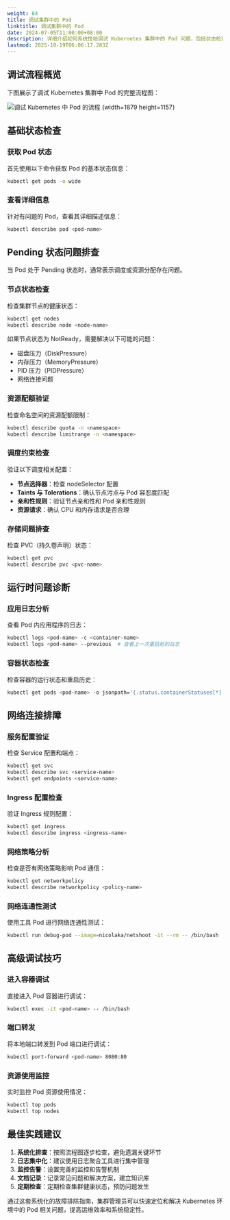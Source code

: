 ```yaml
---
weight: 84
title: 调试集群中的 Pod
linktitle: 调试集群中的 Pod
date: 2024-07-05T11:00:00+08:00
description: 详细介绍如何系统性地调试 Kubernetes 集群中的 Pod 问题，包括状态检查、节点诊断、资源配额验证和网络排障等完整流程。
lastmod: 2025-10-19T06:06:17.283Z
---
```


## 调试流程概览

下图展示了调试 Kubernetes 集群中 Pod 的完整流程图：

![调试 Kubernetes 中 Pod 的流程](https://assets.jimmysong.io/images/book/kubernetes-handbook/cli/debugging-kubernetes/debugging-kubernetes-process-mermaid-zh.svg)
{width=1879 height=1157}

## 基础状态检查

### 获取 Pod 状态

首先使用以下命令获取 Pod 的基本状态信息：

```bash
kubectl get pods -o wide
```

### 查看详细信息

针对有问题的 Pod，查看其详细描述信息：

```bash
kubectl describe pod <pod-name>
```

## Pending 状态问题排查

当 Pod 处于 Pending 状态时，通常表示调度或资源分配存在问题。

### 节点状态检查

检查集群节点的健康状态：

```bash
kubectl get nodes
kubectl describe node <node-name>
```

如果节点状态为 NotReady，需要解决以下可能的问题：

- 磁盘压力（DiskPressure）
- 内存压力（MemoryPressure）
- PID 压力（PIDPressure）
- 网络连接问题

### 资源配额验证

检查命名空间的资源配额限制：

```bash
kubectl describe quota -n <namespace>
kubectl describe limitrange -n <namespace>
```

### 调度约束检查

验证以下调度相关配置：

- **节点选择器**：检查 nodeSelector 配置
- **Taints 与 Tolerations**：确认节点污点与 Pod 容忍度匹配
- **亲和性规则**：验证节点亲和性和 Pod 亲和性规则
- **资源请求**：确认 CPU 和内存请求是否合理

### 存储问题排查

检查 PVC（持久卷声明）状态：

```bash
kubectl get pvc
kubectl describe pvc <pvc-name>
```

## 运行时问题诊断

### 应用日志分析

查看 Pod 内应用程序的日志：

```bash
kubectl logs <pod-name> -c <container-name>
kubectl logs <pod-name> --previous  # 查看上一次重启前的日志
```

### 容器状态检查

检查容器的运行状态和重启历史：

```bash
kubectl get pods <pod-name> -o jsonpath='{.status.containerStatuses[*].restartCount}'
```

## 网络连接排障

### 服务配置验证

检查 Service 配置和端点：

```bash
kubectl get svc
kubectl describe svc <service-name>
kubectl get endpoints <service-name>
```

### Ingress 配置检查

验证 Ingress 规则配置：

```bash
kubectl get ingress
kubectl describe ingress <ingress-name>
```

### 网络策略分析

检查是否有网络策略影响 Pod 通信：

```bash
kubectl get networkpolicy
kubectl describe networkpolicy <policy-name>
```

### 网络连通性测试

使用工具 Pod 进行网络连通性测试：

```bash
kubectl run debug-pod --image=nicolaka/netshoot -it --rm -- /bin/bash
```

## 高级调试技巧

### 进入容器调试

直接进入 Pod 容器进行调试：

```bash
kubectl exec -it <pod-name> -- /bin/bash
```

### 端口转发

将本地端口转发到 Pod 端口进行调试：

```bash
kubectl port-forward <pod-name> 8080:80
```

### 资源使用监控

实时监控 Pod 资源使用情况：

```bash
kubectl top pods
kubectl top nodes
```

## 最佳实践建议

1. **系统化排查**：按照流程图逐步检查，避免遗漏关键环节
2. **日志集中化**：建议使用日志聚合工具进行集中管理
3. **监控告警**：设置完善的监控和告警机制
4. **文档记录**：记录常见问题和解决方案，建立知识库
5. **定期检查**：定期检查集群健康状态，预防问题发生

通过这套系统化的故障排除指南，集群管理员可以快速定位和解决 Kubernetes 环境中的 Pod 相关问题，提高运维效率和系统稳定性。
